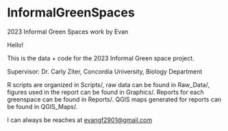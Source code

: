 # InformalGreenSpaces
 2023 Informal Green Spaces work by Evan

Hello!


This is the data + code for the 2023 Informal Green space project. 

Supervisor: Dr. Carly Ziter, Concordia University,  Biology Department 

R scripts are organized in Scripts/, raw data can be found in Raw_Data/, figures used in the report can be found in Graphics/. Reports for each greenspace can be found in Reports/. QGIS maps generated for reports can be found in QGIS_Maps/. 

I can always be reaches at evangf2901@gmail.com

